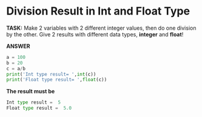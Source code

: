 # Division Result in Int and Float Type
**TASK:**
Make 2 variables with 2 different integer values, then do one division by the other. Give 2 results with different data types, **integer** and **float**!

**ANSWER**
```python
a = 100
b = 20
c = a/b
print('Int type result= ',int(c))
print('Float type result= ',float(c))
```
**The result must be**
```python
Int type result =  5
Float type result =  5.0
```


